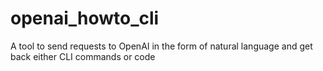 # openai_howto_cli
A tool to send requests to OpenAI in the form of natural language and get back either CLI commands or code

